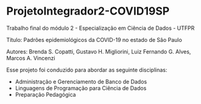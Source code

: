# ProjetoIntegrador2-COVID19SP
Trabalho final do módulo 2 - Especialização em Ciência de Dados - UTFPR

Título: Padrões epidemiológicos da COVID-19 no estado de São Paulo

Autores: Brenda S. Copatti, Gustavo H. Migliorini, Luiz Fernando G. Alves, Marcos A. Vincenzi

Esse projeto foi conduzido para abordar as seguinte disciplinas:
- Administração e Gerenciamento de Banco de Dados
- Linguagens de Programação para Ciência de Dados
- Preparação Pedagógica
